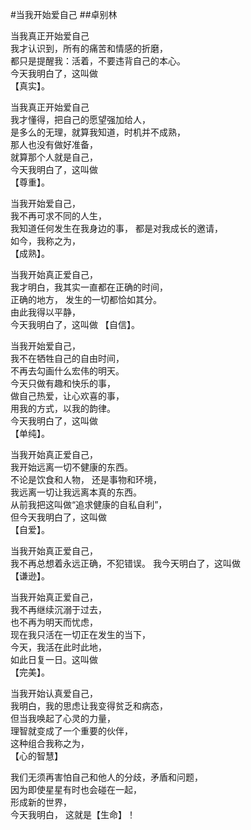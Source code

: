 #当我开始爱自己
##卓别林

当我真正开始爱自己  
我才认识到，所有的痛苦和情感的折磨，  
都只是提醒我：活着，不要违背自己的本心。  
今天我明白了，这叫做  
【真实】。

当我真正开始爱自己  
我才懂得，把自己的愿望强加给人，  
是多么的无理，就算我知道，时机并不成熟，  
那人也没有做好准备，  
就算那个人就是自己，  
今天我明白了，这叫做  
【尊重】。  

当我开始爱自己，  
我不再可求不同的人生，  
我知道任何发生在我身边的事， 
都是对我成长的邀请，  
如今，我称之为，  
【成熟】。

当我开始真正爱自己，  
我才明白，我其实一直都在正确的时间，  
正确的地方， 发生的一切都恰如其分。  
由此我得以平静，  
今天我明白了，这叫做
【自信】。

当我开始爱自己，  
我不在牺牲自己的自由时间，  
不再去勾画什么宏伟的明天。  
今天只做有趣和快乐的事，  
做自己热爱，让心欢喜的事，  
用我的方式，以我的韵律。  
今天我明白了，这叫做  
【单纯】。

当我开始真正爱自己，  
我开始远离一切不健康的东西。  
不论是饮食和人物， 还是事物和环境，  
我远离一切让我远离本真的东西。   
从前我把这叫做“追求健康的自私自利”，  
但今天我明白了，这叫做  
【自爱】。

当我开始真正爱自己，  
我不再总想着永远正确，不犯错误。
我今天明白了，这叫做  
【谦逊】。  

当我开始真正爱自己，  
我不再继续沉溺于过去，  
也不再为明天而忧虑，  
现在我只活在一切正在发生的当下，  
今天，我活在此时此地，  
如此日复一日。这叫做  
【完美】。  

当我开始认真爱自己，  
我明白，我的思虑让我变得贫乏和病态，  
但当我唤起了心灵的力量，  
理智就变成了一个重要的伙伴，  
这种组合我称之为，  
【心的智慧】  

我们无须再害怕自己和他人的分歧，矛盾和问题，  
因为即使星星有时也会碰在一起，  
形成新的世界，  
今天我明白， 这就是【生命】！


